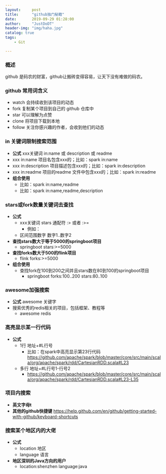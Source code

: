 ```yaml
---
layout:     post
title:      "github独门秘籍"
date:       2019-09-29 01:28:00
author:     "JustDoDT"
header-img: "img/haha.jpg"
catalog: true
tags:
    - Git

---
```




### 概述

github 是码农的财富，github让搬砖变得容易，让天下没有难做的码农。

### github 常用词含义

- watch  会持续收到该项目的动态
- fork   复制某个项目到自己的 github 仓库中
- star   可以理解为点赞
- clone  将项目下载到本地
- follow   关注你感兴趣的作者，会收到他们的动态

### in 关键词限制搜索范围

- **公式**    xxx关键词  in:name  或 description 或 readme
- xxx in:name 项目名包含xxx的；比如：spark in:name
- xxx in:description 项目描述包含xxx的；比如：spark in:description
- xxx in:readme 项目的readme 文件中包含xxx的；比如：spark in:readme
- **组合使用**
  - 比如：spark in:name,readme
  - 比如：spark in:name,readme,description

### stars或fork数量关键词去查找

- **公式**   
  - xxx关键词   stars 通配符   :>  或者 :>=
    - 例如：
  - 区间范围数字   数字1..数字2
- **查找stars数大于等于5000的springboot项目**
  - springboot stars:>=5000
- **查找forks数大于500的flink项目**
  - flink forks:>=5000
- **组合使用**
  - 查找fork在100到200之间并且stars数在80到100的springboot项目
    - springboot forks:100..200 stars:80..100



### awesome加强搜索

- **公式**   awesome 关键字
- 搜索优秀的redis相关的项目，包括框架、教程等
  - awesome redis



### 高亮显示某一行代码

- **公式**  
  - 1行   地址+#L行号  
    - 比如：在spark中高亮显示第23行代码<https://github.com/apache/spark/blob/master/core/src/main/scala/org/apache/spark/rdd/CartesianRDD.scala#L23>
  - 多行   地址+#L行号1-行号2
    - <https://github.com/apache/spark/blob/master/core/src/main/scala/org/apache/spark/rdd/CartesianRDD.scala#L23-L35>



### 项目内搜索

- **英文字母t**
- **其他的github快捷键**    <https://help.github.com/en/github/getting-started-with-github/keyboard-shortcuts>

### 搜索某个地区内的大佬

- **公式**   
  - location  地区
  - language  语言
- **地区深圳的Java方向的用户** 
  - location:shenzhen language:java





